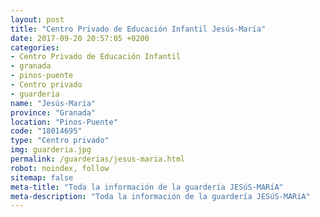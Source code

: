 ```yaml
---
layout: post
title: "Centro Privado de Educación Infantil Jesús-María"
date: 2017-09-20 20:57:05 +0200
categories:
- Centro Privado de Educación Infantil
- granada
- pinos-puente
- Centro privado
- guarderia
name: "Jesús-María"
province: "Granada"
location: "Pinos-Puente"
code: "18014695"
type: "Centro privado"
img: guarderia.jpg
permalink: /guarderias/jesus-maria.html
robot: noindex, follow
sitemap: false
meta-title: "Toda la información de la guardería JESúS-MARíA"
meta-description: "Toda la información de la guardería JESúS-MARíA"
---
```

